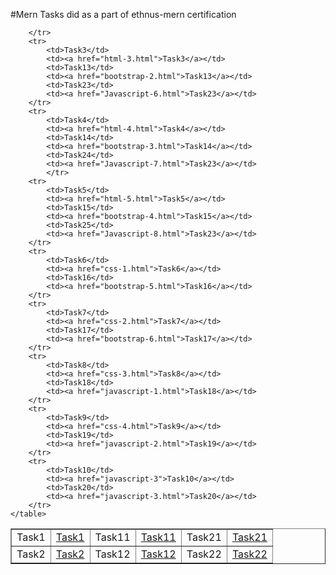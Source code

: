 #Mern
Tasks did as a part of ethnus-mern certification

<html>
<body>
    <table border="1" cellpadding="10" cellspacing="1">
        <tr>
            <td>Task1</td>
            <td><a href="html-1.html">Task1</a></td>
             <td>Task11</td>
            <td><a href="css-6.html">Task11</a></td>
            <td>Task21</td>
            <td><a href="javascript-4.html">Task21</a></td>
        </tr>
        <tr>
            <td>Task2</td>
            <td><a href="html-2.html">Task2</a></td>
            <td>Task12</td>
            <td><a href="bootstrap-1.html">Task12</a></td>
            <td>Task22</td>
            <td><a href="javascript-5.html">Task22</a></td>
             
        </tr>
        <tr>
            <td>Task3</td>
            <td><a href="html-3.html">Task3</a></td>
            <td>Task13</td>
            <td><a href="bootstrap-2.html">Task13</a></td>
            <td>Task23</td>
            <td><a href="Javascript-6.html">Task23</a></td>
        </tr>
        <tr>
            <td>Task4</td>
            <td><a href="html-4.html">Task4</a></td>
            <td>Task14</td>
            <td><a href="bootstrap-3.html">Task14</a></td>
            <td>Task24</td>
            <td><a href="Javascript-7.html">Task23</a></td>
            </tr>
        <tr>
            <td>Task5</td>
            <td><a href="html-5.html">Task5</a></td>
            <td>Task15</td>
            <td><a href="bootstrap-4.html">Task15</a></td>
            <td>Task25</td>
            <td><a href="Javascript-8.html">Task23</a></td>
        </tr>
        <tr>
            <td>Task6</td>
            <td><a href="css-1.html">Task6</a></td>
            <td>Task16</td>
            <td><a href="bootstrap-5.html">Task16</a></td>
        </tr>
        <tr>
            <td>Task7</td>
            <td><a href="css-2.html">Task7</a></td>
            <td>Task17</td>
            <td><a href="bootstrap-6.html">Task17</a></td>
        </tr>
        <tr>
            <td>Task8</td>
            <td><a href="css-3.html">Task8</a></td>
            <td>Task18</td>
            <td><a href="javascript-1.html">Task18</a></td>
        </tr>
        <tr>
            <td>Task9</td>
            <td><a href="css-4.html">Task9</a></td>
            <td>Task19</td>
            <td><a href="javascript-2.html">Task19</a></td>
        </tr>
        <tr>
            <td>Task10</td>
            <td><a href="javascript-3">Task10</a></td>
            <td>Task20</td>
            <td><a href="javascript-3.html">Task20</a></td>
        </tr>
    </table>
</body>
</html>
